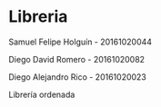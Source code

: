 # Libreria
Samuel Felipe Holguín - 20161020044 

Diego David Romero - 20161020082

Diego Alejandro Rico - 20161020023

Librería ordenada 
